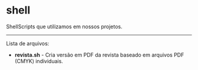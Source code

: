 shell
=====

ShellScripts que utilizamos em nossos projetos.

---

Lista de arquivos:

* **revista.sh** - Cria versão em PDF da revista baseado em arquivos PDF (CMYK) individuais.
